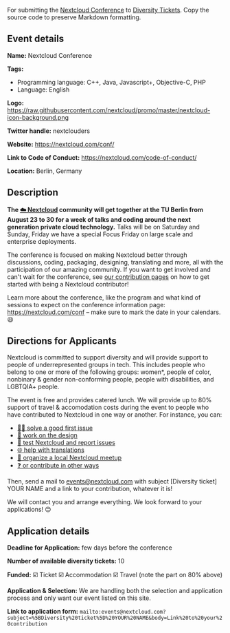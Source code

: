 For submitting the [Nextcloud Conference](https://nextcloud.com/conf) to [Diversity Tickets](https://diversitytickets.org). Copy the source code to preserve Markdown formatting.

## Event details

**Name:** Nextcloud Conference

**Tags:**
- Programming language: C++, Java, Javascript+, Objective-C, PHP
- Language: English

**Logo:** https://raw.githubusercontent.com/nextcloud/promo/master/nextcloud-icon-background.png

**Twitter handle:** nextclouders

**Website:** https://nextcloud.com/conf/

**Link to Code of Conduct:** https://nextcloud.com/code-of-conduct/

**Location:** Berlin, Germany


## Description

**The [☁️ Nextcloud](https://nextcloud.com) community will get together at the TU Berlin from August 23 to 30 for a week of talks and coding around the next generation private cloud technology.** Talks will be on Saturday and Sunday, Friday we have a special Focus Friday on large scale and enterprise deployments.

The conference is focused on making Nextcloud better through discussions, coding, packaging, designing, translating and more, all with the participation of our amazing community. If you want to get involved and can't wait for the conference, see [our contribution pages](https://nextcloud.com/contribute/) on how to get started with being a Nextcloud contributor!

Learn more about the conference, like the program and what kind of sessions to expect on the conference information page: https://nextcloud.com/conf – make sure to mark the date in your calendars. 😃


## Directions for Applicants

Nextcloud is committed to support diversity and will provide support to people of underrepresented groups in tech. This includes people who belong to one or more of the following groups: women*, people of color, nonbinary & gender non-conforming people, people with disabilities, and LGBTQIA+ people.

The event is free and provides catered lunch. We will provide up to 80% support of travel & accomodation costs during the event to people who have contributed to Nextcloud in one way or another. For instance, you can:

- [👩‍💻 solve a good first issue](https://github.com/nextcloud/server/labels/good%20first%20issue)
- [🎨 work on the design](https://nextcloud.com/design/)
- [🐛 test Nextcloud and report issues](https://docs.nextcloud.com/server/14/developer_manual/bugtracker/)
- [🌐 help with translations](https://www.transifex.com/nextcloud/nextcloud/)
- [🎉 organize a local Nextcloud meetup](https://www.meetup.com/topics/nextcloud/)
- [❓ or contribute in other ways](https://nextcloud.com/contribute/)

Then, send a mail to events@nextcloud.com with subject [Diversity ticket] YOUR NAME and a link to your contribution, whatever it is!

We will contact you and arrange everything. We look forward to your applications! 😊


## Application details

**Deadline for Application:** few days before the conference

**Number of available diversity tickets:** 10

**Funded:** ☑️ Ticket ☑️ Accommodation ☑️ Travel (note the part on 80% above)

**Application & Selection:** We are handling both the selection and application process and only want our event listed on this site.

**Link to application form:** `mailto:events@nextcloud.com?subject=%5BDiversity%20ticket%5D%20YOUR%20NAME&body=Link%20to%20your%20contribution`